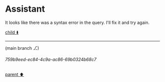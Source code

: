 # Assistant

It looks like there was a syntax error in the query. I'll fix it and try again.

[child ⬇️](#759b9eed-ec84-4c9a-ac86-69b0324b68c7)

---

(main branch ⎇)
###### 759b9eed-ec84-4c9a-ac86-69b0324b68c7
[parent ⬆️](#18070946-558f-4c57-b980-46edc94b0f02)
